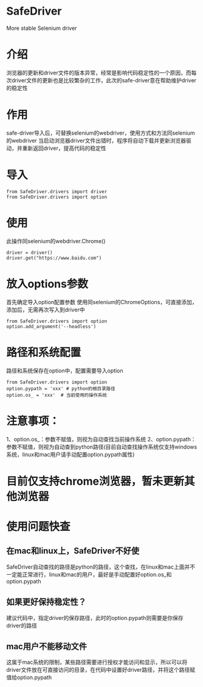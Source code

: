 # SafeDriver
More stable Selenium driver 

# 介绍
浏览器的更新和driver文件的版本异常，经常是影响代码稳定性的一个原因，而每次driver文件的更新也是比较繁杂的工作，此次的safe-driver意在帮助维护driver的稳定性

# 作用
safe-driver导入后，可替换selenium的webdriver，使用方式和方法同selenium的webdriver
当启动浏览器driver文件出错时，程序将自动下载并更新浏览器驱动，并重新返回driver，提高代码的稳定性


# 导入
```pycon
from SafeDriver.drivers import driver
from SafeDriver.drivers import option
```
# 使用
此操作同selenium的webdriver.Chrome()
```pycon
driver = driver()
driver.get("https://www.baidu.com")
```

# 放入options参数
首先确定导入option配置参数
使用同selenium的ChromeOptions，可直接添加，添加后，无需再次写入到driver中
```pycon
from SafeDriver.drivers import option
option.add_argument('--headless')
```
# 路径和系统配置
路径和系统保存在option中，配置需要导入option
```pycon
from SafeDriver.drivers import option
option.pypath = 'xxx' # python的根目录路径
option.os_ = 'xxx'  # 当前使用的操作系统
```

# 注意事项：
1、option.os_：参数不赋值，则视为自动查找当前操作系统
2、option.pypath：参数不赋值，则视为自动查到python路径(目前自动查找操作系统仅支持windows系统，linux和mac用户请手动配置option.pypath属性) 

# 目前仅支持chrome浏览器，暂未更新其他浏览器

# 使用问题快查
## 在mac和linux上，SafeDriver不好使
SafeDriver自动查找的路径是python的路径，这个查找，在linux和mac上面并不一定能正常进行，linux和mac的用户，最好是手动配置好option.os_和option.pypath
## 如果更好保持稳定性？
建议代码中，指定driver的保存路径，此时的option.pypath则需要是你保存driver的路径
## mac用户不能移动文件
这属于mac系统的限制，某些路径需要进行授权才能访问和显示，所以可以将driver文件放在可直接访问的目录，在代码中设置好driver路径，并将这个路径赋值给option.pypath
